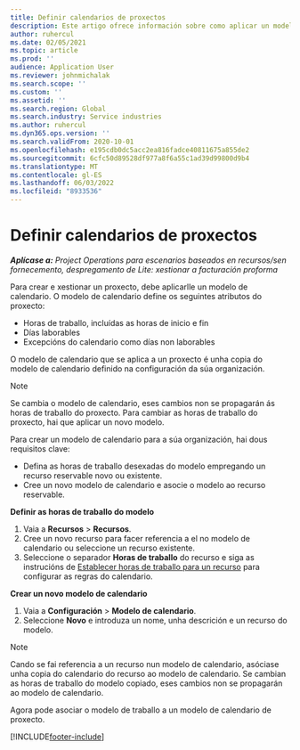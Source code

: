 ```yaml
---
title: Definir calendarios de proxectos
description: Este artigo ofrece información sobre como aplicar un modelo de calendario a un proxecto para rastrexar a programación do proxecto.
author: ruhercul
ms.date: 02/05/2021
ms.topic: article
ms.prod: ''
audience: Application User
ms.reviewer: johnmichalak
ms.search.scope: ''
ms.custom: ''
ms.assetid: ''
ms.search.region: Global
ms.search.industry: Service industries
ms.author: ruhercul
ms.dyn365.ops.version: ''
ms.search.validFrom: 2020-10-01
ms.openlocfilehash: e195cdb0dc5acc2ea816fadce40811675a855de2
ms.sourcegitcommit: 6cfc50d89528df977a8f6a55c1ad39d99800d9b4
ms.translationtype: MT
ms.contentlocale: gl-ES
ms.lasthandoff: 06/03/2022
ms.locfileid: "8933536"
---
```

# <a name="define-project-calendars"></a>Definir calendarios de proxectos

_**Aplícase a:** Project Operations para escenarios baseados en recursos/sen fornecemento, despregamento de Lite: xestionar a facturación proforma_

Para crear e xestionar un proxecto, debe aplicarlle un modelo de calendario. O modelo de calendario define os seguintes atributos do proxecto:

- Horas de traballo, incluídas as horas de inicio e fin
- Días laborables
- Excepcións do calendario como días non laborables

O modelo de calendario que se aplica a un proxecto é unha copia do modelo de calendario definido na configuración da súa organización.

> [!NOTE]
> Se cambia o modelo de calendario, eses cambios non se propagarán ás horas de traballo do proxecto. Para cambiar as horas de traballo do proxecto, hai que aplicar un novo modelo.

Para crear un modelo de calendario para a súa organización, hai dous requisitos clave:

- Defina as horas de traballo desexadas do modelo empregando un recurso reservable novo ou existente.
- Cree un novo modelo de calendario e asocie o modelo ao recurso reservable.

**Definir as horas de traballo do modelo**

1. Vaia a **Recursos** \> **Recursos**.
2. Cree un novo recurso para facer referencia a el no modelo de calendario ou seleccione un recurso existente.
3. Seleccione o separador **Horas de traballo** do recurso e siga as instrucións de [Establecer horas de traballo para un recurso](/dynamics365/field-service/set-work-hours-resource) para configurar as regras do calendario.

**Crear un novo modelo de calendario**

1. Vaia a **Configuración** \> **Modelo de calendario**.
2. Seleccione **Novo** e introduza un nome, unha descrición e un recurso do modelo.

> [!NOTE]
> Cando se fai referencia a un recurso nun modelo de calendario, asóciase unha copia do calendario do recurso ao modelo de calendario. Se cambian as horas de traballo do modelo copiado, eses cambios non se propagarán ao modelo de calendario.

Agora pode asociar o modelo de traballo a un modelo de calendario de proxecto.


[!INCLUDE[footer-include](../includes/footer-banner.md)]

